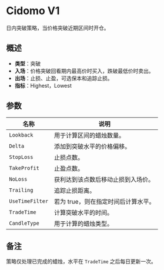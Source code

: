 # Cidomo V1

日内突破策略，当价格突破近期区间时开仓。

## 概述

- **类型**：突破
- **入场**：价格突破回看期内最高价时买入，跌破最低价时卖出。
- **出场**：止损、止盈，可选保本和追踪止损。
- **指标**：Highest，Lowest

## 参数

| 名称 | 说明 |
|------|------|
| `Lookback` | 用于计算区间的蜡烛数量。 |
| `Delta` | 添加到突破水平的价格偏移。 |
| `StopLoss` | 止损点数。 |
| `TakeProfit` | 止盈点数。 |
| `NoLoss` | 获利达到该点数后移动止损到入场价。 |
| `Trailing` | 追踪止损距离。 |
| `UseTimeFilter` | 若为 true，则在指定时间后计算水平。 |
| `TradeTime` | 计算突破水平的时间。 |
| `CandleType` | 用于计算的蜡烛类型。 |

## 备注

策略仅处理已完成的蜡烛，水平在 `TradeTime` 之后每日更新一次。
